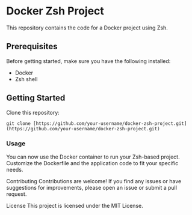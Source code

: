 # Docker Zsh Project

This repository contains the code for a Docker project using Zsh.

## Prerequisites

Before getting started, make sure you have the following installed:

- Docker
- Zsh shell

## Getting Started

Clone this repository:

   ```shell
   git clone [https://github.com/your-username/docker-zsh-project.git](https://github.com/your-username/docker-zsh-project.git)
   ```

### Usage
You can now use the Docker container to run your Zsh-based project. Customize the Dockerfile and the application code to fit your specific needs.

Contributing
Contributions are welcome! If you find any issues or have suggestions for improvements, please open an issue or submit a pull request.

License
This project is licensed under the MIT License.
